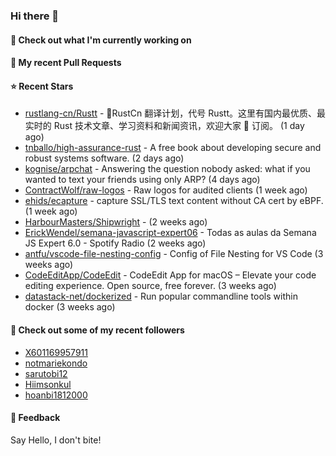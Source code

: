 ### Hi there 👋

#### 👷 Check out what I'm currently working on

#### 🔨 My recent Pull Requests


#### ⭐ Recent Stars

- [rustlang-cn/Rustt](https://github.com/rustlang-cn/Rustt) - 🥇RustCn 翻译计划，代号 Rustt。这里有国内最优质、最实时的 Rust 技术文章、学习资料和新闻资讯，欢迎大家 🌟 订阅。 (1 day ago)
- [tnballo/high-assurance-rust](https://github.com/tnballo/high-assurance-rust) - A free book about developing secure and robust systems software. (2 days ago)
- [kognise/arpchat](https://github.com/kognise/arpchat) - Answering the question nobody asked: what if you wanted to text your friends using only ARP? (4 days ago)
- [ContractWolf/raw-logos](https://github.com/ContractWolf/raw-logos) - Raw logos for audited clients (1 week ago)
- [ehids/ecapture](https://github.com/ehids/ecapture) - capture SSL/TLS text content without CA cert by eBPF. (1 week ago)
- [HarbourMasters/Shipwright](https://github.com/HarbourMasters/Shipwright) -  (2 weeks ago)
- [ErickWendel/semana-javascript-expert06](https://github.com/ErickWendel/semana-javascript-expert06) -  Todas as aulas da Semana JS Expert 6.0 - Spotify Radio (2 weeks ago)
- [antfu/vscode-file-nesting-config](https://github.com/antfu/vscode-file-nesting-config) - Config of File Nesting for VS Code (3 weeks ago)
- [CodeEditApp/CodeEdit](https://github.com/CodeEditApp/CodeEdit) - CodeEdit App for macOS – Elevate your code editing experience. Open source, free forever. (3 weeks ago)
- [datastack-net/dockerized](https://github.com/datastack-net/dockerized) - Run popular commandline tools within docker (3 weeks ago)

#### 👯 Check out some of my recent followers

- [X601169957911](https://github.com/X601169957911)
- [notmariekondo](https://github.com/notmariekondo)
- [sarutobi12](https://github.com/sarutobi12)
- [Hiimsonkul](https://github.com/Hiimsonkul)
- [hoanbi1812000](https://github.com/hoanbi1812000)

#### 💬 Feedback

Say Hello, I don't bite!